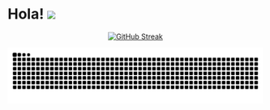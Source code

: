 # Hola! <img src="https://raw.githubusercontent.com/MartinHeinz/MartinHeinz/master/wave.gif" width="30px">

<div align="center">

[![GitHub Streak](https://github-readme-streak-stats.herokuapp.com?user=whatiskeptiname&theme=dark&hide_border=true&date_format=M%20j%5B%2C%20Y%5D)](https://git.io/streak-stats)

</div>

![snake gif](https://github.com/whatiskeptiname/whatiskeptiname/blob/output/github-contribution-grid-snake.svg)
